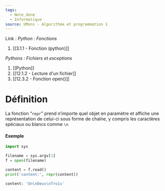 ```yaml
---
tags:
  - Note_done
  - Informatique
source: UMons - Algorithme et programmation 1
---
```


Link :
_Python : Fonctions_
1. [[3.1.1 - Fonction (python)]]

_Pythons : Fichiers et exceptions_
1. [[Python]]
2. [[12.1.2 - Lecture d'un fichier]]
3. [[12.3.2 - Fonction open()]]

# Définition
La fonction “`repr`” prend n’importe quel objet en paramètre et affiche une représentation de celui-ci sous forme de chaîne, y compris les caractères spéciaux ou blancs comme `\n`

#### Exemple
```python
import sys

filename = sys.argv[1]
f = open(filename)

content = f.read()
print('content:', repr(content))

content: 'Un\nDeux\nTrois'
```
